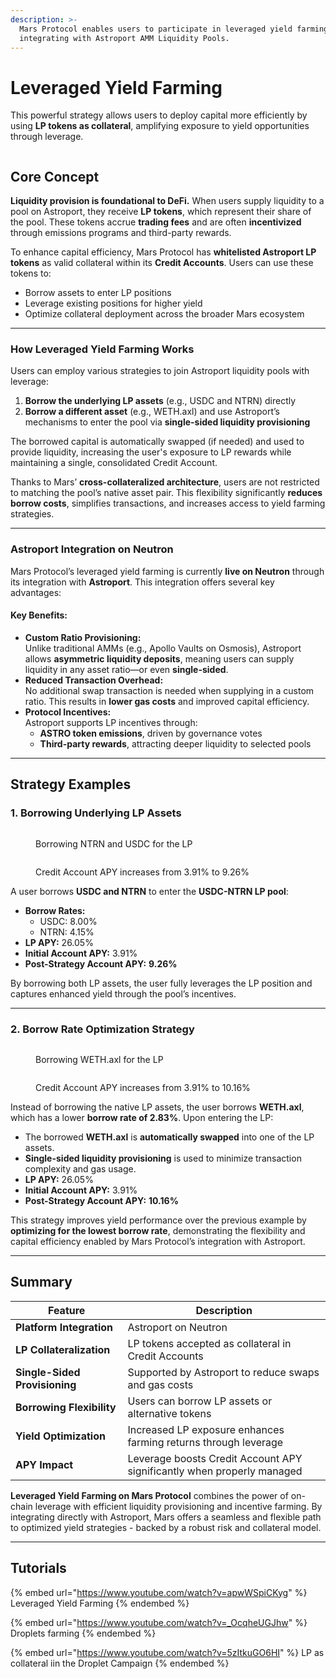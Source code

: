```yaml
---
description: >-
  Mars Protocol enables users to participate in leveraged yield farming by
  integrating with Astroport AMM Liquidity Pools.
---
```


# Leveraged Yield Farming

This powerful strategy allows users to deploy capital more efficiently by using **LP tokens as collateral**, amplifying exposure to yield opportunities through leverage.

<figure><img src=".gitbook/assets/mars_yield_farming.png" alt=""><figcaption></figcaption></figure>

## Core Concept

**Liquidity provision is foundational to DeFi.** When users supply liquidity to a pool on Astroport, they receive **LP tokens**, which represent their share of the pool. These tokens accrue **trading fees** and are often **incentivized** through emissions programs and third-party rewards.

To enhance capital efficiency, Mars Protocol has **whitelisted Astroport LP tokens** as valid collateral within its **Credit Accounts**. Users can use these tokens to:

* Borrow assets to enter LP positions
* Leverage existing positions for higher yield
* Optimize collateral deployment across the broader Mars ecosystem

***

### How Leveraged Yield Farming Works

Users can employ various strategies to join Astroport liquidity pools with leverage:

1. **Borrow the underlying LP assets** (e.g., USDC and NTRN) directly
2. **Borrow a different asset** (e.g., WETH.axl) and use Astroport’s mechanisms to enter the pool via **single-sided liquidity provisioning**

The borrowed capital is automatically swapped (if needed) and used to provide liquidity, increasing the user's exposure to LP rewards while maintaining a single, consolidated Credit Account.

Thanks to Mars’ **cross-collateralized architecture**, users are not restricted to matching the pool’s native asset pair. This flexibility significantly **reduces borrow costs**, simplifies transactions, and increases access to yield farming strategies.

***

### Astroport Integration on Neutron

Mars Protocol’s leveraged yield farming is currently **live on Neutron** through its integration with **Astroport**. This integration offers several key advantages:

#### Key Benefits:

* **Custom Ratio Provisioning:**\
  Unlike traditional AMMs (e.g., Apollo Vaults on Osmosis), Astroport allows **asymmetric liquidity deposits**, meaning users can supply liquidity in any asset ratio—or even **single-sided**.
* **Reduced Transaction Overhead:**\
  No additional swap transaction is needed when supplying in a custom ratio. This results in **lower gas costs** and improved capital efficiency.
* **Protocol Incentives:**\
  Astroport supports LP incentives through:
  * **ASTRO token emissions**, driven by governance votes
  * **Third-party rewards**, attracting deeper liquidity to selected pools

***

## Strategy Examples

### 1. **Borrowing Underlying LP Assets**

<div><figure><img src=".gitbook/assets/mars_asset_select_yield_farming.png" alt=""><figcaption><p>Borrowing NTRN and USDC for the LP</p></figcaption></figure> <figure><img src=".gitbook/assets/mars_borrow_for_yield_farming.png" alt=""><figcaption><p>Credit Account APY increases from 3.91% to 9.26%</p></figcaption></figure></div>

A user borrows **USDC and NTRN** to enter the **USDC-NTRN LP pool**:

* **Borrow Rates:**
  * USDC: 8.00%
  * NTRN: 4.15%
* **LP APY:** 26.05%
* **Initial Account APY:** 3.91%
* **Post-Strategy Account APY:** **9.26%**

By borrowing both LP assets, the user fully leverages the LP position and captures enhanced yield through the pool’s incentives.

***

### 2. Borrow Rate Optimization Strategy

<div><figure><img src=".gitbook/assets/mars_asset_select_yield_farming_optimum.png" alt=""><figcaption><p>Borrowing WETH.axl for the LP</p></figcaption></figure> <figure><img src=".gitbook/assets/mars_borrow_for_yield_farming_optimum.png" alt=""><figcaption><p>Credit Account APY increases from 3.91% to 10.16%</p></figcaption></figure></div>

Instead of borrowing the native LP assets, the user borrows **WETH.axl**, which has a lower **borrow rate of 2.83%**. Upon entering the LP:

* The borrowed **WETH.axl** is **automatically swapped** into one of the LP assets.
* **Single-sided liquidity provisioning** is used to minimize transaction complexity and gas usage.
* **LP APY:** 26.05%
* **Initial Account APY:** 3.91%
* **Post-Strategy Account APY:** **10.16%**

This strategy improves yield performance over the previous example by **optimizing for the lowest borrow rate**, demonstrating the flexibility and capital efficiency enabled by Mars Protocol’s integration with Astroport.

***

## Summary

| Feature                       | Description                                                            |
| ----------------------------- | ---------------------------------------------------------------------- |
| **Platform Integration**      | Astroport on Neutron                                                   |
| **LP Collateralization**      | LP tokens accepted as collateral in Credit Accounts                    |
| **Single-Sided Provisioning** | Supported by Astroport to reduce swaps and gas costs                   |
| **Borrowing Flexibility**     | Users can borrow LP assets or alternative tokens                       |
| **Yield Optimization**        | Increased LP exposure enhances farming returns through leverage        |
| **APY Impact**                | Leverage boosts Credit Account APY significantly when properly managed |

**Leveraged Yield Farming on Mars Protocol** combines the power of on-chain leverage with efficient liquidity provisioning and incentive farming. By integrating directly with Astroport, Mars offers a seamless and flexible path to optimized yield strategies - backed by a robust risk and collateral model.

***

## Tutorials

{% embed url="https://www.youtube.com/watch?v=apwWSpiCKyg" %}
Leveraged Yield Farming
{% endembed %}

{% embed url="https://www.youtube.com/watch?v=_OcqheUGJhw" %}
Droplets farming
{% endembed %}

{% embed url="https://www.youtube.com/watch?v=5zItkuGO6HI" %}
LP as collateral iin the Droplet Campaign
{% endembed %}
